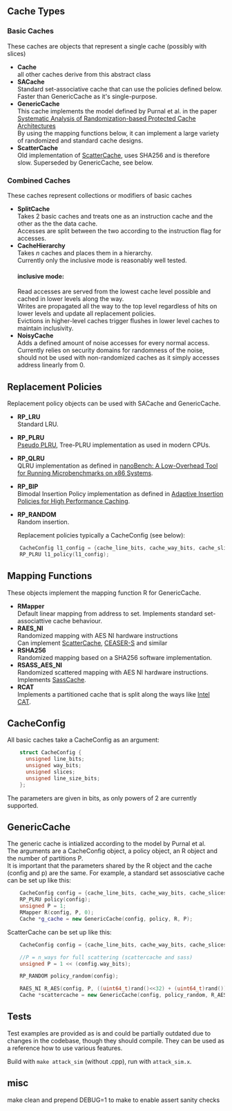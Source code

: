 ## Cache Types

### Basic Caches
These caches are objects that represent a single cache (possibly with slices)
- **Cache**  
  all other caches derive from this abstract class
- **SACache**  
  Standard set-associative cache that can use the policies defined below.  
  Faster than GenericCache as it's single-purpose.
- **GenericCache**  
  This cache implements the model defined by Purnal et al. in the paper [Systematic Analysis of Randomization-based Protected Cache Architectures](https://ginerlukas.com/publications/papers/SystematicAnalysis2020.pdf)  
  By using the mapping functions below, it can implement a large variety of randomized and standard cache designs.
- **ScatterCache**  
  Old implementation of [ScatterCache](https://www.usenix.org/system/files/sec19-werner.pdf), uses SHA256 and is therefore slow. Superseded by GenericCache, see below.
### Combined Caches
These caches represent collections or modifiers of basic caches

- **SplitCache**  
  Takes 2 basic caches and treats one as an instruction cache and the other as the the data cache.  
  Accesses are split between the two according to the instruction flag for accesses.
- **CacheHierarchy**  
  Takes *n* caches and places them in a hierarchy.  
  Currently only the inclusive mode is reasonably well tested.
  #### inclusive mode:
  Read accesses are served from the lowest cache level possible and cached in lower levels along the way.  
  Writes are propagated all the way to the top level regardless of hits on lower levels and update all replacement policies.  
  Evictions in higher-level caches trigger flushes in lower level caches to maintain inclusivity.
- **NoisyCache**  
  Adds a defined amount of noise accesses for every normal access.  
  Currently relies on security domains for randomness of the noise, should not be used with non-randomized caches as it simply accesses address linearly from 0.

## Replacement Policies

Replacement policy objects can be used with SACache and GenericCache.

- **RP_LRU**  
  Standard LRU.
- **RP_PLRU**  
  [Pseudo PLRU](https://en.wikipedia.org/wiki/Pseudo-LRU), Tree-PLRU implementation as used in modern CPUs.
- **RP_QLRU**  
  QLRU implementation as defined in [nanoBench: A Low-Overhead Tool for Running Microbenchmarks on x86 Systems](https://arxiv.org/pdf/1911.03282.pdf).
- **RP_BIP**  
  Bimodal Insertion Policy implementation as defined in [Adaptive Insertion Policies for High Performance Caching](https://dl.acm.org/doi/abs/10.1145/1273440.1250709).
- **RP_RANDOM**  
  Random insertion.

  Replacement policies typically a CacheConfig (see below):

```c++
    CacheConfig l1_config = {cache_line_bits, cache_way_bits, cache_slices, cache_line_size_bits};
    RP_PLRU l1_policy(l1_config);
```

## Mapping Functions

These objects implement the mapping function R for GenericCache.

- **RMapper**  
  Default linear mapping from address to set.
  Implements standard set-associattive cache behaviour.
- **RAES_NI**  
  Randomized mapping with AES NI hardware instructions  
  Can implement [ScatterCache](https://www.usenix.org/system/files/sec19-werner.pdf), [CEASER-S](https://dl.acm.org/doi/abs/10.1145/3307650.3322246) and similar
- **RSHA256**  
  Randomized mapping based on a SHA256 software implementation.
- **RSASS_AES_NI**  
  Randomized scattered mapping with AES NI hardware instructions.
  Implements [SassCache](https://ginerlukas.com/publications/papers/sass.pdf).
- **RCAT**  
  Implements a partitioned cache that is split along the ways like [Intel CAT](https://www.intel.com/content/www/us/en/developer/articles/technical/introduction-to-cache-allocation-technology.html).


## CacheConfig

All basic caches take a CacheConfig as an argument:
```c++
    struct CacheConfig {
      unsigned line_bits;
      unsigned way_bits;
      unsigned slices;
      unsigned line_size_bits;
    };
```

The parameters are given in bits, as only powers of 2 are currently supported.



## GenericCache

The generic cache is intialized according to the model by Purnal et al.  
The arguments are a CacheConfig object, a policy object, an R object and the number of partitions P.  
It is important that the parameters shared by the R object and the cache (config and p) are the same.
For example, a standard set assosciative cache can be set up like this:  

```c++
    CacheConfig config = {cache_line_bits, cache_way_bits, cache_slices, cache_line_size_bits};
    RP_PLRU policy(config);
    unsigned P = 1;
    RMapper R(config, P, 0);
    Cache *g_cache = new GenericCache(config, policy, R, P);
```
  
ScatterCache can be set up like this:  

```c++
    CacheConfig config = {cache_line_bits, cache_way_bits, cache_slices, cache_line_size_bits};

    //P = n_ways for full scattering (scattercache and sass)
    unsigned P = 1 << (config.way_bits);

    RP_RANDOM policy_random(config);

    RAES_NI R_AES(config, P, ((uint64_t)rand()<<32) + (uint64_t)rand()); //generate a random secret
    Cache *scattercache = new GenericCache(config, policy_random, R_AES, P)
```
## Tests
Test examples are provided as is and could be partially outdated due to changes in the codebase, though they should compile.
They can be used as a reference how to use various features.

Build with `make attack_sim` (without .cpp), run with `attack_sim.x`.



## misc

make clean and prepend DEBUG=1 to make to enable assert sanity checks
